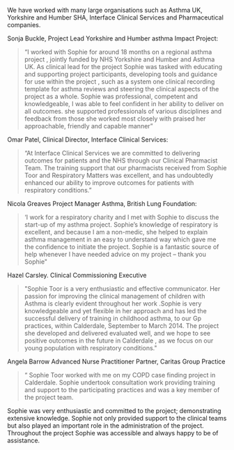 We have worked with many large organisations such as Asthma UK, Yorkshire and Humber SHA, Interface Clinical Services and Pharmaceutical companies.


Sonja Buckle, Project Lead Yorkshire and Humber asthma Impact Project:

> “I worked with Sophie for around 18 months on a regional asthma project , jointly funded by NHS Yorkshire and Humber and Asthma UK. As clinical lead for the project Sophie was tasked with educating and supporting project participants, developing tools and guidance for use within the project , such as a system one clinical recording template for asthma reviews and steering the clinical aspects of the project as a whole. Sophie was professional, competent and knowledgeable, I was able to feel confident in her ability to deliver on all outcomes. she supported professionals of various disciplines and feedback from those she worked most closely with praised her approachable, friendly and capable manner”

Omar Patel, Clinical Director, Interface Clinical Services:

> “At Interface Clinical Services we are committed to delivering outcomes for patients and the NHS through our Clinical Pharmacist Team. The training support that our pharmacists received from Sophie Toor and Respiratory Matters was excellent, and has undoubtedly enhanced our ability to improve outcomes for patients with respiratory conditions.”

Nicola Greaves Project Manager Asthma, British Lung Foundation:

>‘I work for a respiratory charity and I met with Sophie to discuss the start-up of my asthma project. Sophie’s knowledge of respiratory is excellent, and because I am a non-medic, she helped to explain asthma management in an easy to understand way which gave me the confidence to initiate the project. Sophie is a fantastic source of help whenever I have needed advice on my project – thank you Sophie"

Hazel Carsley. Clinical Commissioning Executive

>"Sophie Toor is a very enthusiastic and effective communicator. Her passion for improving the clinical management of children with Asthma is clearly evident throughout her work .Sophie is very knowledgeable and yet flexible in her approach and  has led  the successful delivery of training in childhood asthma, to our  Gp practices, within Calderdale, September to March 2014. The project she developed and delivered evaluated well, and we hope to see positive outcomes in the future in Calderdale , as we focus  on  our young population with respiratory conditions."

Angela Barrow Advanced Nurse Practitioner Partner, Caritas Group Practice

> “ Sophie Toor worked with me on my COPD case finding project in Calderdale. Sophie undertook consultation work providing training and support to the participating practices and was a key member of the project team. 

Sophie was very enthusiastic and committed to the project; demonstrating extensive knowledge. Sophie not only provided support to the clinical teams but also played an important role in the administration of the project.  Throughout the project Sophie was accessible and always happy to be of assistance.

